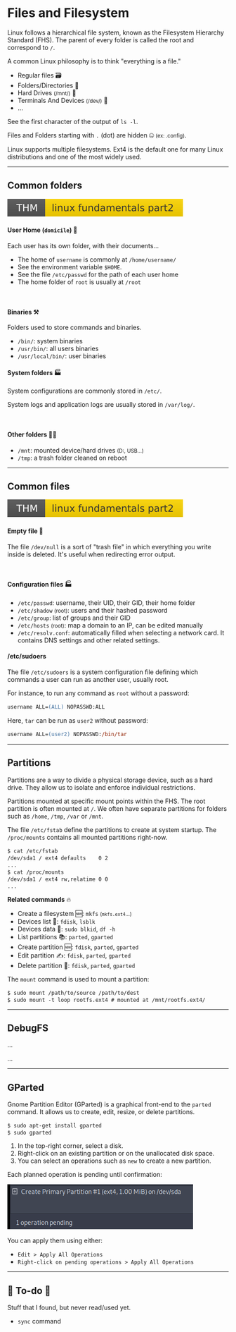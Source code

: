 # Files and Filesystem

<div class="row row-cols-md-2"><div>

Linux follows a hierarchical file system, known as the Filesystem Hierarchy Standard (FHS). The parent of every folder is called the root and correspond to `/`.

A common Linux philosophy is to think "everything is a file."

* Regular files 🗃️
* Folders/Directories 📂
* Hard Drives <small>(/mnt/)</small> 💾
* Terminals And Devices <small>(/dev/)</small> 🤖
* ...

See the first character of the output of `ls -l`.
</div><div>

Files and Folders starting with <code>.</code> (dot)  are hidden 🤐 <small>(ex: .config)</small>.

Linux supports multiple filesystems. Ext4 is the default one for many Linux distributions and one of the most widely used.
</div></div>

<hr class="sep-both">

## Common folders

[![linuxfundamentalspart2](../../../../cybersecurity/_badges/thm/linuxfundamentalspart2.svg)](https://tryhackme.com/room/linuxfundamentalspart2)

<div class="row row-cols-md-2"><div>

#### User  Home (<code>domicile</code>) 🏡

Each user has its own folder, with their documents...

* The home of `username` is commonly at `/home/username/`
* See the environment variable `$HOME`.
* See the file `/etc/passwd` for the path of each user home
* The home folder of `root` is usually at `/root`

<br>

#### Binaries ⚒️

Folders used to store commands and binaries.

* `/bin/`: system binaries
* `/usr/bin/`: all users binaries
* `/usr/local/bin/`: user binaries

</div><div>

#### System folders 🏭

System configurations are commonly stored in `/etc/`.

System logs and application logs are usually stored in `/var/log/`.

<br>

#### Other folders 🧑‍💻

* `/mnt`: mounted device/hard drives <small>(D:, USB...)</small>
* `/tmp`: a trash folder cleaned on reboot
</div></div>

<hr class="sep-both">

## Common files

[![linuxfundamentalspart2](../../../../cybersecurity/_badges/thm/linuxfundamentalspart2.svg)](https://tryhackme.com/room/linuxfundamentalspart2)

<div class="row row-cols-md-2"><div>

#### Empty file 🧭

The file `/dev/null` is a sort of "trash file" in which everything you write inside is deleted. It's useful when redirecting error output.

<br>

#### Configuration files 🏭

* `/etc/passwd`: username, their UID, their GID, their home folder
* `/etc/shadow` <small>(root)</small>: users and their hashed password
* `/etc/group`: list of groups and their GID
* `/etc/hosts` <small>(root)</small>: map a domain to an IP, can be edited manually
* `/etc/resolv.conf`: automatically filled when selecting a network card. It contains DNS settings and other related settings.
</div><div>

#### /etc/sudoers

The file `/etc/sudoers` is a system configuration file defining which commands a user can run as another user, usually root.

For instance, to run any command as `root` without a password:

```ps
username ALL=(ALL) NOPASSWD:ALL 
```

Here, `tar` can be run as `user2` without password:

```ps
username ALL=(user2) NOPASSWD:/bin/tar
```
</div></div>

<hr class="sep-both">

## Partitions

<div class="row row-cols-md-2"><div>

Partitions are a way to divide a physical storage device, such as a hard drive. They allow us to isolate and enforce individual restrictions.

Partitions mounted at specific mount points within the FHS. The root partition is often mounted at `/`. We often have separate partitions for folders such as `/home`, `/tmp`, `/var` or `/mnt`.

The file `/etc/fstab` define the partitions to create at system startup. The `/proc/mounts` contains all mounted partitions right-now.

```shell!
$ cat /etc/fstab
/dev/sda1 / ext4 defaults    0 2
...
$ cat /proc/mounts
/dev/sda1 / ext4 rw,relatime 0 0
...
```

</div><div>

**Related commands** 🔥

* Create a filesystem 🆕: `mkfs` <small>(`mkfs.ext4`...)</small>
* Devices list 📃: `fdisk`, `lsblk`
* Devices data 📌: `sudo blkid`, `df -h`
* List partitions 📚: `parted`, `gparted`
* Create partition 🆕: `fdisk`, `parted`, `gparted`
* Edit partition ✍️: `fdisk`, `parted`, `gparted`
* Delete partition 🚮: `fdisk`, `parted`, `gparted`

The `mount` command is used to mount a partition:

```shell!
$ sudo mount /path/to/source /path/to/dest
$ sudo mount -t loop rootfs.ext4 # mounted at /mnt/rootfs.ext4/
```
</div></div>

<hr class="sep-both">

## DebugFS

<div class="row row-cols-md-2"><div>

...
</div><div>

...
</div></div>

<hr class="sep-both">

## GParted

<div class="row row-cols-md-2"><div>

Gnome Partition Editor (GParted) is a graphical front-end to the `parted` command. It allows us to create, edit, resize, or delete partitions.

```shell!
$ sudo apt-get install gparted
$ sudo gparted
```

1. In the top-right corner, select a disk.
2. Right-click on an existing partition or on the unallocated disk space.
3. You can select an operations such as `new` to create a new partition.
</div><div>

Each planned operation is pending until confirmation:

![GParted Pending](_images/gparted_pending.png)

You can apply them using either:

* `Edit > Apply All Operations`
* `Right-click on pending operations > Apply All Operations`
</div></div>

<hr class="sep-both">

## 👻 To-do 👻

Stuff that I found, but never read/used yet.

<div class="row row-cols-md-2"><div>

* `sync` command
</div><div>
</div></div>